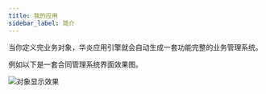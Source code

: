 ```yaml
---
title: 我的应用
sidebar_label: 简介
---
```


当你定义完业务对象，华炎应用引擎就会自动生成一套功能完整的业务管理系统。

例如以下是一套合同管理系统界面效果图。

![对象显示效果](/assets/object_guide.png#bordered)
